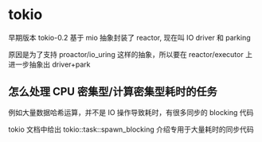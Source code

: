 # tokio

早期版本 tokio-0.2 基于 mio 抽象封装了 reactor, 现在叫 IO driver 和 parking

原因是为了支持 proactor/io_uring 这样的抽象，所以要在 reactor/executor 上进一步抽象出 driver+park

## 怎么处理 CPU 密集型/计算密集型耗时的任务

例如大量数据哈希运算，并不是 IO 操作导致耗时，有很多同步的 blocking 代码

tokio 文档中给出 tokio::task::spawn_blocking 介绍专用于大量耗时的同步代码
